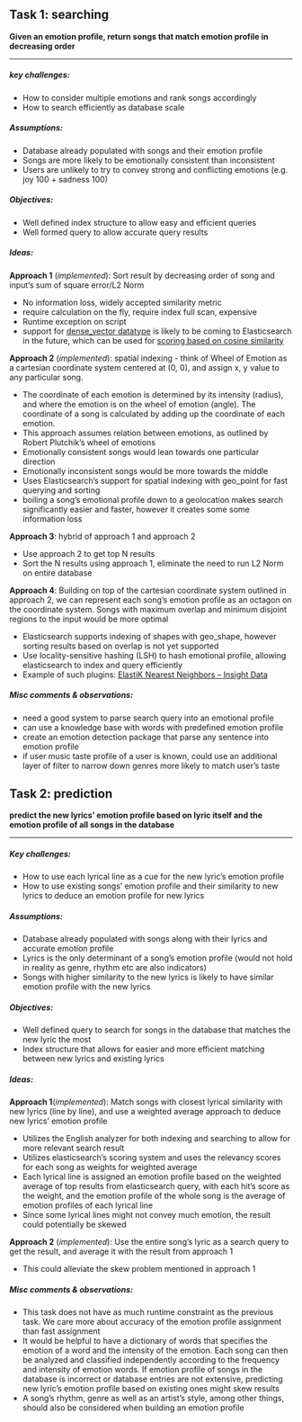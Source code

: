 ## Task 1: searching 
**Given an emotion profile, return songs that match emotion profile in decreasing order**
- - - -
##### key challenges:
* How to consider multiple emotions and rank songs accordingly 
* How to search efficiently as database scale 
##### Assumptions:
* Database already populated with songs and their emotion profile
* Songs are more likely to be emotionally consistent than inconsistent 
* Users are unlikely to try to convey strong and conflicting emotions (e.g. joy 100 + sadness 100)  
##### Objectives:
* Well defined index structure to allow easy and efficient queries 
* Well formed query to allow accurate query results 
##### Ideas:
**Approach 1** (_implemented_): Sort result by decreasing order of song and input’s sum of square error/L2 Norm 
* No information loss, widely accepted similarity metric 
* require calculation on the fly, require index full scan, expensive 
* Runtime exception on script
* support for [dense_vector datatype](https://www.elastic.co/guide/en/elasticsearch/reference/master/dense-vector.html) is likely to be coming to Elasticsearch in the future, which can be used for [scoring based on cosine similarity](https://www.elastic.co/guide/en/elasticsearch/reference/master/query-dsl-script-score-query.html#vector-functions)

**Approach 2** (_implemented_): spatial indexing - think of Wheel of Emotion as a cartesian coordinate system centered at (0, 0), and assign x, y value to any particular song. 
* The coordinate of each emotion is determined by its intensity (radius), and where the emotion is on the wheel of emotion (angle). The coordinate of a song is calculated by adding up the coordinate of each emotion. 
* This approach assumes relation between emotions, as outlined by Robert Plutchik’s wheel of emotions 
* Emotionally consistent songs would lean towards one particular direction 
* Emotionally inconsistent songs would be more towards the middle 
* Uses Elasticsearch’s support for spatial indexing with geo_point for fast querying and sorting 
* boiling a song’s emotional profile down to a geolocation makes search significantly easier and faster, however it creates some some information loss 

**Approach 3**: hybrid of approach 1 and approach 2
* Use approach 2 to get top N results
* Sort the N results using approach 1, eliminate the need to run L2 Norm on entire database

**Approach 4**: Building on top of the cartesian coordinate system outlined in approach 2, we can represent each song’s emotion profile as an octagon on the coordinate system. Songs with maximum overlap and minimum disjoint regions to the input would be more optimal 
* Elasticsearch supports indexing of shapes with geo_shape, however sorting results based on overlap is not yet supported 
* Use locality-sensitive hashing (LSH) to hash emotional profile, allowing elasticsearch to index and query efficiently
* Example of such plugins: [ElastiK Nearest Neighbors – Insight Data](https://blog.insightdatascience.com/elastik-nearest-neighbors-4b1f6821bd62)

#####  Misc comments & observations:
* need a good system to parse search query into an emotional profile 
* can use a knowledge base with words with predefined emotion profile 
* create an emotion detection package that parse any sentence into emotion profile 
* if user music taste profile of a user is known, could use an additional layer of filter to narrow down genres more likely to match user’s taste 


## Task 2: prediction
**predict the new lyrics’ emotion profile based on lyric itself and the emotion profile of all songs in the database**
- - - -
#####  Key challenges:
* How to use each lyrical line as a cue for the new lyric’s emotion profile 
* How to use existing songs’ emotion profile and their similarity to new lyrics to deduce an emotion profile for new lyrics

##### Assumptions:
* Database already populated with songs along with their lyrics and accurate emotion profile 
* Lyrics is the only determinant of a song’s emotion profile (would not hold in reality as genre, rhythm etc are also indicators)
* Songs with higher similarity to the new lyrics is likely to have similar emotion profile with the new lyrics 
#####  Objectives:
* Well defined query to search for songs in the database that matches the new lyric the most
* Index structure that allows for easier and more efficient matching between new lyrics and existing lyrics
##### Ideas: 
**Approach 1**(_implemented_): Match songs with closest lyrical similarity with new lyrics (line by line), and use a weighted average approach to deduce new lyrics’ emotion profile 
* Utilizes the English analyzer for both indexing and searching to allow for more relevant search result
* Utilizes elasticsearch’s scoring system and uses the relevancy scores for each song as weights for weighted average
* Each lyrical line is assigned an emotion profile based on the weighted average of top results from elasticsearch query, with each hit’s score as the weight, and the emotion profile of the whole song is the average of emotion profiles of each lyrical line
* Since some lyrical lines might not convey much emotion, the result could potentially be skewed

**Approach 2** (_implemented_): Use the entire song’s lyric as a search query to get the result, and average it with the result from approach 1
* This could alleviate the skew problem mentioned in approach 1

##### Misc comments & observations: 
* This task does not have as much runtime constraint as the previous task. We care more about accuracy of the emotion profile assignment than fast assignment 
* It would be helpful to have a dictionary of words that specifies the emotion of a word and the intensity of the emotion. Each song can then be analyzed and classified independently according to the frequency and intensity of emotion words. If emotion profile of songs in the database is incorrect or database entries are not extensive, predicting new lyric’s emotion profile based on existing ones might skew results 
* A song’s rhythm, genre as well as an artist’s style, among other things, should also be considered when building an emotion profile 
